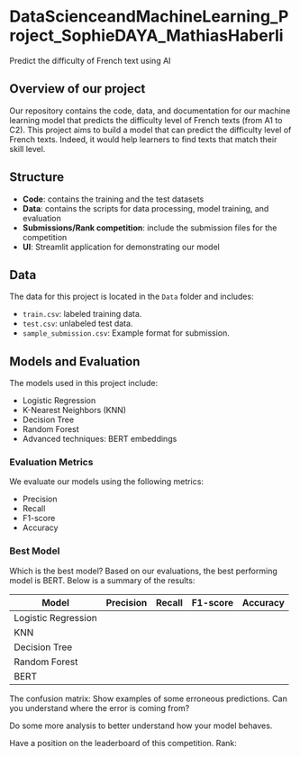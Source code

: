 # DataScienceandMachineLearning_Project_SophieDAYA_MathiasHaberli
Predict the difficulty of French text using AI

## Overview of our project
Our repository contains the code, data, and documentation for our machine learning model that predicts the difficulty level of French texts (from A1 to C2). This project aims to build a model that can predict the difficulty level of French texts. Indeed, it would help learners to find texts that match their skill level. 

## Structure
- **Code**: contains the training and the test datasets
- **Data**: contains the scripts for data processing, model training, and evaluation
- **Submissions/Rank competition**: include the submission files for the competition
- **UI**: Streamlit application for demonstrating our model

## Data
The data for this project is located in the `Data` folder and includes:
- `train.csv`: labeled training data.
- `test.csv`: unlabeled test data.
- `sample_submission.csv`: Example format for submission.

## Models and Evaluation
The models used in this project include:
- Logistic Regression
- K-Nearest Neighbors (KNN)
- Decision Tree
- Random Forest
- Advanced techniques: BERT embeddings

### Evaluation Metrics
We evaluate our models using the following metrics:
- Precision
- Recall
- F1-score
- Accuracy

### Best Model
Which is the best model? Based on our evaluations, the best performing model is BERT. Below is a summary of the results:

| Model                 | Precision | Recall | F1-score | Accuracy |
|-----------------------|-----------|--------|----------|----------|
| Logistic Regression   |           |        |          |          |
| KNN                   |           |        |          |          |
| Decision Tree         |           |        |          |          |
| Random Forest         |           |        |          |          |
| BERT                  |           |        |          |          |

The confusion matrix: 
Show examples of some erroneous predictions. Can you understand where the error is coming from?

Do some more analysis to better understand how your model behaves.

Have a position on the leaderboard of this competition. Rank: 

